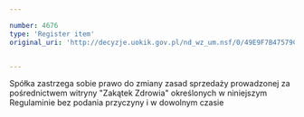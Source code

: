 ```yaml
---

number: 4676
type: 'Register item'
original_uri: 'http://decyzje.uokik.gov.pl/nd_wz_um.nsf/0/49E9F7B47579C0FFC1257B7300329568?OpenDocument'


---
```


Spółka zastrzega sobie prawo do zmiany zasad sprzedaży prowadzonej za pośrednictwem witryny "Zakątek Zdrowia" określonych w niniejszym Regulaminie bez podania przyczyny i w dowolnym czasie
